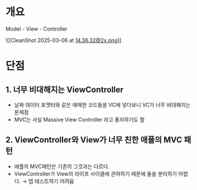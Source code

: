 # 개요
Model - View - Controller

![[CleanShot 2025-03-06 at 14.36.32@2x.png]]

# 단점
## 1. 너무 비대해지는 ViewController

- 날짜 데이터 포맷터와 같은 애매한 코드들을 VC에 넣다보니 VC가 너무 비대해지는 문제점
- MVC는 사실 Massive View Controller 라고 풍자하기도 함

## 2. ViewController와  View가 너무 친한 애플의 MVC 패턴

- 애플의 MVC패턴은 기존의 그것과는 다르다.
- ViewController가 View의 라이프 사이클에 관여하기 때문에 둘을 분리하기 어렵다.
	→ 앱 테스트하기 어려움
